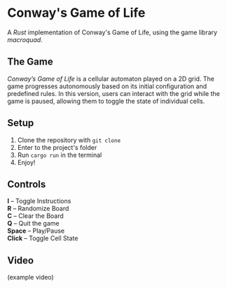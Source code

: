 # Conway's Game of Life
A *Rust* implementation of Conway's Game of Life, using the game library *macroquad*.

## The Game
*Conway’s Game of Life* is a cellular automaton played on a 2D grid. The game progresses autonomously based on its initial configuration and predefined rules. In this version, users can interact with the grid while the game is paused, allowing them to toggle the state of individual cells.

## Setup
1. Clone the repository with `git clone`  
2. Enter to the project's folder  
3. Run `cargo run` in the terminal  
4. Enjoy!

## Controls
**I** – Toggle Instructions\
**R** – Randomize Board\
**C** – Clear the Board\
**Q** – Quit the game\
**Space** – Play/Pause\
**Click** – Toggle Cell State

## Video
(example video)
